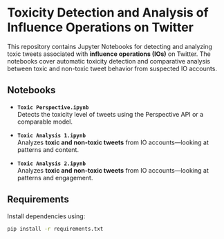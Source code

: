 # Toxicity Detection and Analysis of Influence Operations on Twitter

This repository contains Jupyter Notebooks for detecting and analyzing toxic tweets associated with **influence operations (IOs)** on Twitter. The notebooks cover automatic toxicity detection and comparative analysis between toxic and non-toxic tweet behavior from suspected IO accounts.

## Notebooks

- **`Toxic Perspective.ipynb`**  
  Detects the toxicity level of tweets using the Perspective API or a comparable model.

- **`Toxic Analysis 1.ipynb`**  
  Analyzes **toxic and non-toxic tweets** from IO accounts—looking at patterns and content.

- **`Toxic Analysis 2.ipynb`**  
  Analyzes **toxic and non-toxic tweets** from IO accounts—looking at patterns and engagement.

## Requirements

Install dependencies using:

```bash
pip install -r requirements.txt
